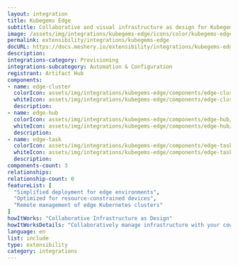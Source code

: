 ```yaml
---
layout: integration
title: Kubegems Edge
subtitle: Collaborative and visual infrastructure as design for Kubegems Edge
image: /assets/img/integrations/kubegems-edge/icons/color/kubegems-edge-color.svg
permalink: extensibility/integrations/kubegems-edge
docURL: https://docs.meshery.io/extensibility/integrations/kubegems-edge
description: 
integrations-category: Provisioning
integrations-subcategory: Automation & Configuration
registrant: Artifact Hub
components: 
- name: edge-cluster
  colorIcon: assets/img/integrations/kubegems-edge/components/edge-cluster/icons/color/edge-cluster-color.svg
  whiteIcon: assets/img/integrations/kubegems-edge/components/edge-cluster/icons/white/edge-cluster-white.svg
  description: 
- name: edge-hub
  colorIcon: assets/img/integrations/kubegems-edge/components/edge-hub/icons/color/edge-hub-color.svg
  whiteIcon: assets/img/integrations/kubegems-edge/components/edge-hub/icons/white/edge-hub-white.svg
  description: 
- name: edge-task
  colorIcon: assets/img/integrations/kubegems-edge/components/edge-task/icons/color/edge-task-color.svg
  whiteIcon: assets/img/integrations/kubegems-edge/components/edge-task/icons/white/edge-task-white.svg
  description: 
components-count: 3
relationships: 
relationship-count: 0
featureList: [
  "Simplified deployment for edge environments",
  "Optimized for resource-constrained devices",
  "Remote management of edge Kubernetes clusters"
]
howItWorks: "Collaborative Infrastructure as Design"
howItWorksDetails: "Collaboratively manage infrastructure with your coworkers synchronously sharing the same designs."
language: en
list: include
type: extensibility
category: integrations
---
```

